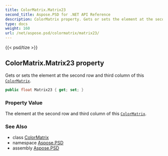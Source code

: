 ```yaml
---
title: ColorMatrix.Matrix23
second_title: Aspose.PSD for .NET API Reference
description: ColorMatrix property. Gets or sets the element at the second row and third column of this ColorMatrix
type: docs
weight: 160
url: /net/aspose.psd/colormatrix/matrix23/
---
```

{{< psd/tize >}}
## ColorMatrix.Matrix23 property

Gets or sets the element at the second row and third column of this [`ColorMatrix`](../).

```csharp
public float Matrix23 { get; set; }
```

### Property Value

The element at the second row and third column of this [`ColorMatrix`](../).

### See Also

* class [ColorMatrix](../)
* namespace [Aspose.PSD](../../../aspose.psd/)
* assembly [Aspose.PSD](../../../)


